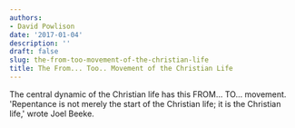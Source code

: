 ```yaml
---
authors:
- David Powlison
date: '2017-01-04'
description: ''
draft: false
slug: the-from-too-movement-of-the-christian-life
title: The From... Too.. Movement of the Christian Life
---
```

The central dynamic of the Christian life has this FROM… TO… movement. 'Repentance is not merely the start of the Christian life; it is the Christian life,' wrote Joel Beeke.



